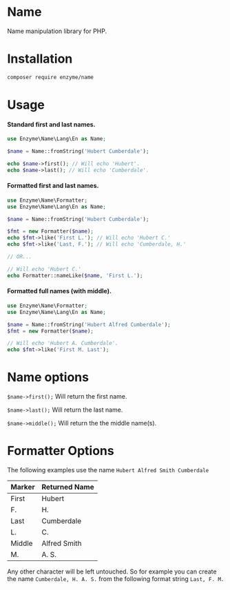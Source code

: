 # Name
Name manipulation library for PHP.

# Installation

```bash
composer require enzyme/name
```

# Usage

#### Standard first and last names.

```php
use Enzyme\Name\Lang\En as Name;

$name = Name::fromString('Hubert Cumberdale');

echo $name->first(); // Will echo 'Hubert'.
echo $name->last(); // Will echo 'Cumberdale'.
```

#### Formatted first and last names.

```php
use Enzyme\Name\Formatter;
use Enzyme\Name\Lang\En as Name;

$name = Name::fromString('Hubert Cumberdale');

$fmt = new Formatter($name);
echo $fmt->like('First L.'); // Will echo 'Hubert C.'
echo $fmt->like('Last, F.'); // Will echo 'Cumberdale, H.'

// OR...

// Will echo 'Hubert C.'
echo Formatter::nameLike($name, 'First L.');
```

#### Formatted full names (with middle).

```php
use Enzyme\Name\Formatter;
use Enzyme\Name\Lang\En as Name;

$name = Name::fromString('Hubert Alfred Cumberdale');
$fmt = new Formatter($name);

// Will echo 'Hubert A. Cumberdale'.
echo $fmt->like('First M. Last');
```

# Name options

`$name->first();` Will return the first name.

`$name->last();` Will return the last name.

`$name->middle();` Will return the the middle name(s).

# Formatter Options

The following examples use the name `Hubert Alfred Smith Cumberdale`

Marker | Returned Name
-------|--------------
First  | Hubert
F.     | H.
Last   | Cumberdale
L.     | C.
Middle | Alfred Smith
M.     | A. S.

Any other character will be left untouched. So for example you can create the name `Cumberdale, H. A. S.` from the following format string `Last, F. M.`

